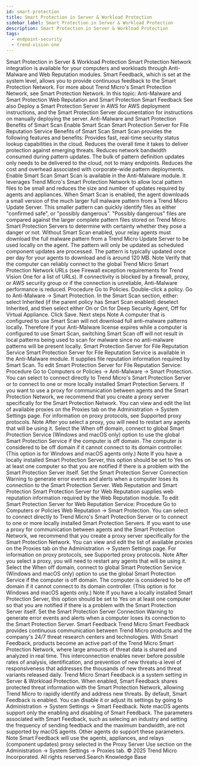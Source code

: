 ```yaml
---
id: smart-protection
title: Smart Protection in Server & Workload Protection
sidebar_label: Smart Protection in Server & Workload Protection
description: Smart Protection in Server & Workload Protection
tags:
  - endpoint-security
  - trend-vision-one
---
```


 Smart Protection in Server & Workload Protection Smart Protection Network integration is available for your computers and workloads through Anti-Malware and Web Reputation modules. Smart Feedback, which is set at the system level, allows you to provide continuous feedback to the Smart Protection Network. For more about Trend Micro's Smart Protection Network, see Smart Protection Network. In this topic: Anti-Malware and Smart Protection Web Reputation and Smart Protection Smart Feedback See also Deploy a Smart Protection Server in AWS for AWS deployment instructions, and the Smart Protection Server documentation for instructions on manually deploying the server. Anti-Malware and Smart Protection Benefits of Smart Scan Enable Smart Scan Smart Protection Server for File Reputation Service Benefits of Smart Scan Smart Scan provides the following features and benefits: Provides fast, real-time security status lookup capabilities in the cloud. Reduces the overall time it takes to deliver protection against emerging threats. Reduces network bandwidth consumed during pattern updates. The bulk of pattern definition updates only needs to be delivered to the cloud, not to many endpoints. Reduces the cost and overhead associated with corporate-wide pattern deployments. Enable Smart Scan Smart Scan is available in the Anti-Malware module. It leverages Trend Micro's Smart Protection Network to allow local pattern files to be small and reduces the size and number of updates required by agents and appliances. When Smart Scan is enabled, the agent downloads a small version of the much larger full malware pattern from a Trend Micro Update Server. This smaller pattern can quickly identify files as either "confirmed safe", or "possibly dangerous". "Possibly dangerous" files are compared against the larger complete pattern files stored on Trend Micro Smart Protection Servers to determine with certainty whether they pose a danger or not. Without Smart Scan enabled, your relay agents must download the full malware pattern from a Trend Micro Update Server to be used locally on the agent. The pattern will only be updated as scheduled component updates are processed. The pattern is typically updated once per day for your agents to download and is around 120 MB. Note Verify that the computer can reliably connect to the global Trend Micro Smart Protection Network URLs (see Firewall exception requirements for Trend Vision One for a list of URLs). If connectivity is blocked by a firewall, proxy, or AWS security group or if the connection is unreliable, Anti-Malware performance is reduced. Procedure Go to Policies. Double-click a policy. Go to Anti-Malware → Smart Protection. In the Smart Scan section, either: select Inherited (if the parent policy has Smart Scan enabled) deselect Inherited, and then select either On or On for Deep Security Agent, Off for Virtual Appliance. Click Save. Next steps Note A computer that is configured to use Smart Scan will not download full anti-malware patterns locally. Therefore if your Anti-Malware license expires while a computer is configured to use Smart Scan, switching Smart Scan off will not result in local patterns being used to scan for malware since no anti-malware patterns will be present locally. Smart Protection Server for File Reputation Service Smart Protection Server for File Reputation Service is available in the Anti-Malware module. It supplies file reputation information required by Smart Scan. To edit Smart Protection Server for File Reputation Service: Procedure Go to Computers or Policies → Anti-Malware → Smart Protection. You can select to connect directly to Trend Micro's Smart Protection Server or to connect to one or more locally installed Smart Protection Servers. If you want to use a proxy for communication between agents and the Smart Protection Network, we recommend that you create a proxy server specifically for the Smart Protection Network. You can view and edit the list of available proxies on the Proxies tab on the Administration → System Settings page. For information on proxy protocols, see Supported proxy protocols. Note After you select a proxy, you will need to restart any agents that will be using it. Select the When off domain, connect to global Smart Protection Service (Windows and macOS only) option to use the global Smart Protection Service if the computer is off domain. The computer is considered to be off domain if it cannot connect to its domain controller. (This option is for Windows and macOS agents only.) Note If you have a locally installed Smart Protection Server, this option should be set to Yes on at least one computer so that you are notified if there is a problem with the Smart Protection Server itself. Set the Smart Protection Server Connection Warning to generate error events and alerts when a computer loses its connection to the Smart Protection Server. Web Reputation and Smart Protection Smart Protection Server for Web Reputation supplies web reputation information required by the Web Reputation module. To edit Smart Protection Server for Web Reputation Service: Procedure Go to Computers or Policies Web Reputation → Smart Protection. You can select to connect directly to Trend Micro's Smart Protection Server or to connect to one or more locally installed Smart Protection Servers. If you want to use a proxy for communication between agents and the Smart Protection Network, we recommend that you create a proxy server specifically for the Smart Protection Network. You can view and edit the list of available proxies on the Proxies tab on the Administration → System Settings page. For information on proxy protocols, see Supported proxy protocols. Note After you select a proxy, you will need to restart any agents that will be using it. Select the When off domain, connect to global Smart Protection Service (Windows and macOS only) option to use the global Smart Protection Service if the computer is off domain. The computer is considered to be off domain if it cannot connect to its domain controller. (This option is for Windows and macOS agents only.) Note If you have a locally installed Smart Protection Server, this option should be set to Yes on at least one computer so that you are notified if there is a problem with the Smart Protection Server itself. Set the Smart Protection Server Connection Warning to generate error events and alerts when a computer loses its connection to the Smart Protection Server. Smart Feedback Trend Micro Smart Feedback provides continuous communication between Trend Micro products and the company's 24/7 threat research centers and technologies. With Smart Feedback, products become an active part of the Trend Micro Smart Protection Network, where large amounts of threat data is shared and analyzed in real time. This interconnection enables never before possible rates of analysis, identification, and prevention of new threats-a level of responsiveness that addresses the thousands of new threats and threat variants released daily. Trend Micro Smart Feedback is a system setting in Server & Workload Protection. When enabled, Smart Feedback shares protected threat information with the Smart Protection Network, allowing Trend Micro to rapidly identify and address new threats. By default, Smart Feedback is enabled. You can disable it or adjust its settings by going to Administration → System Settings → Smart Feedback. Note macOS agents support only the enabling and disabling of Smart Feedback. The parameters associated with Smart Feedback, such as selecing an industry and setting the frequency of sending feedback and the maximum bandwidth, are not supported by macOS agents. Other agents do support these parameters. Note Smart Feedback will use the agents, appliances, and relays (component updates) proxy selected in the Proxy Server Use section on the Administration → System Settings → Proxies tab. © 2025 Trend Micro Incorporated. All rights reserved.Search Knowledge Base